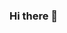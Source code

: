### Hi there 👋

<!--
**MTalhaZafar32/MTalhaZafar32** is a ✨ _special_ ✨ repository because its `README.md` (this file) appears on your GitHub profile.

Here are some ideas to get you started:
- 🥈 Hackathon Winner **[@lablab](https://lablab.ai/event/llama-2-hackathon-with-clarifai/team-fingu/fingu-your-own-personal-finance-assistant)**
- 🔭 passionate about machine learning
- 🌱 Undergraduate student of Data Science
- 🌱 Kaggle Contributor
- 🧠 I'm learning django
- 📫 How to reach me: ...
- ⚡ In my free time, I trade forex.
-->
